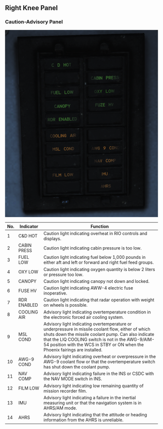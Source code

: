 ## Right Knee Panel

### Caution-Advisory Panel

![cautionadvisory](../../img/cautionadvisory.png)

| No. | Indicator    | Function                                                                                 |
|-----|--------------|------------------------------------------------------------------------------------------|
| 1   | C&D HOT      | Caution light indicating overheat in RIO controls and displays.                           |
| 2   | CABIN PRESS  | Caution light indicating cabin pressure is too low.                                       |
| 3   | FUEL LOW     | Caution light indicating fuel below 1,000 pounds in either aft and left or forward and right fuel feed groups. |
| 4   | OXY LOW      | Caution light indicating oxygen quantity is below 2 liters or pressure too low.           |
| 5   | CANOPY       | Caution light indicating canopy not down and locked.                                      |
| 6   | FUSE HV      | Caution light indicating AWW-4 electric fuse inoperative.                                 |
| 7   | RDR ENABLED  | Caution light indicating that radar operation with weight on wheels is possible.          |
| 8   | COOLING AIR  | Advisory light indicating overtemperature condition in the electronic forced air cooling system. |
| 9   | MSL COND     | Advisory light indicating overtemperature or underpressure in missile coolant flow, either of which shuts down the missile coolant pump. Can also indicate that the LIQ COOLING switch is not in the AWG-9/AIM-54 position with the WCS in STBY or ON when the Phoenix fairings are installed. |
| 10  | AWG-9 COND   | Advisory light indicating overheat or overpressure in the AWG-9 coolant flow or that the overtemperature switch has shut down the coolant pump. |
| 11  | NAV COMP     | Advisory light indicating failure in the INS or CSDC with the NAV MODE switch in INS.     |
| 12  | FILM LOW     | Advisory light indicating low remaining quantity of mission recorder film.                |
| 13  | IMU          | Advisory light indicating a failure in the inertial measuring unit or that the navigation system is in AHRS/AM mode. |
| 14  | AHRS         | Advisory light indicating that the attitude or heading information from the AHRS is unreliable. |
